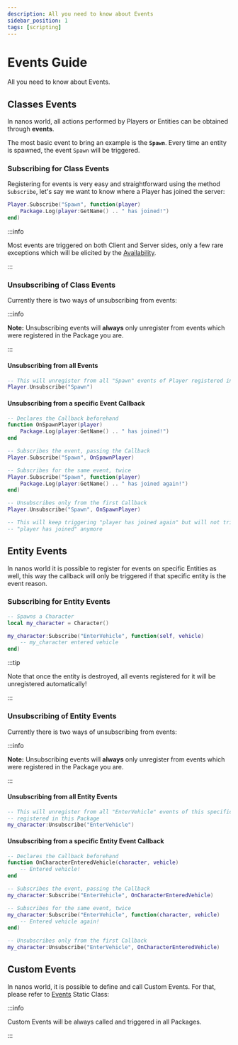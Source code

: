 ```yaml
---
description: All you need to know about Events
sidebar_position: 1
tags: [scripting]
---
```


# Events Guide

All you need to know about Events.

## Classes Events

In nanos world, all actions performed by Players or Entities can be obtained through **events**.

The most basic event to bring an example is the **`Spawn`**. Every time an entity is spawned, the event `Spawn` will be triggered.

### Subscribing for Class Events

Registering for events is very easy and straightforward using the method `Subscribe`, let's say we want to know where a Player has joined the server:

```lua
Player.Subscribe("Spawn", function(player)
    Package.Log(player:GetName() .. " has joined!")
end)
```

:::info

Most events are triggered on both Client and Server sides, only a few rare exceptions which will be elicited by the [Availability](./core-concepts/scripting/authority-concepts.mdx#methods-and-events-availability).

:::

### Unsubscribing of Class Events

Currently there is two ways of unsubscribing from events:

:::info

**Note:** Unsubscribing events will **always** only unregister from events which were registered in the Package you are.

:::

#### Unsubscribing from all Events

```lua
-- This will unregister from all "Spawn" events of Player registered in this Package
Player.Unsubscribe("Spawn")
```

#### Unsubscribing from a specific Event Callback

```lua
-- Declares the Callback beforehand
function OnSpawnPlayer(player)
    Package.Log(player:GetName() .. " has joined!")
end

-- Subscribes the event, passing the Callback
Player.Subscribe("Spawn", OnSpawnPlayer)

-- Subscribes for the same event, twice
Player.Subscribe("Spawn", function(player)
    Package.Log(player:GetName() .. " has joined again!")
end)

-- Unsubscribes only from the first Callback
Player.Unsubscribe("Spawn", OnSpawnPlayer)

-- This will keep triggering "player has joined again" but will not trigger
-- "player has joined" anymore
```

## Entity Events

In nanos world it is possible to register for events on specific Entities as well, this way the callback will only be triggered if that specific entity is the event reason.

### Subscribing for Entity Events

```lua
-- Spawns a Character
local my_character = Character()

my_character:Subscribe("EnterVehicle", function(self, vehicle)
    -- my_character entered vehicle
end)
```

:::tip

Note that once the entity is destroyed, all events registered for it will be unregistered automatically!

:::

### Unsubscribing of Entity Events

Currently there is two ways of unsubscribing from events:

:::info

**Note:** Unsubscribing events will **always** only unregister from events which were registered in the Package you are.

:::

#### Unsubscribing from all Entity Events

```lua
-- This will unregister from all "EnterVehicle" events of this specific Character
-- registered in this Package
my_character:Unsubscribe("EnterVehicle")
```

#### Unsubscribing from a specific Entity Event Callback

```lua
-- Declares the Callback beforehand
function OnCharacterEnteredVehicle(character, vehicle)
    -- Entered vehicle!
end

-- Subscribes the event, passing the Callback
my_character:Subscribe("EnterVehicle", OnCharacterEnteredVehicle)

-- Subscribes for the same event, twice
my_character:Subscribe("EnterVehicle", function(character, vehicle)
    -- Entered vehicle again!
end)

-- Unsubscribes only from the first Callback
my_character:Unsubscribe("EnterVehicle", OnCharacterEnteredVehicle)
```

## Custom Events

In nanos world, it is possible to define and call Custom Events. For that, please refer to [Events](./scripting-reference/static-classes/events.mdx) Static Class:

:::info

Custom Events will be always called and triggered in all Packages.

:::

